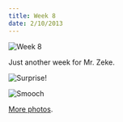 ```yaml
---
title: Week 8
date: 2/10/2013
---
```


![Week 8](https://lh4.googleusercontent.com/-JYqkjuUozYw/URiLOV-BC1I/AAAAAAAAKNg/2ar90RS3qlY/s672/Zeek+Week+8+Graphic.jpg)

Just another week for Mr. Zeke. 

![Surprise!](https://lh4.googleusercontent.com/-jzVYa6GaTQw/URiLPH9o7XI/AAAAAAAAKNo/J7ElZLcw9vo/s1011/DSC_7605.JPG)

![Smooch](https://lh6.googleusercontent.com/-a43-oXHrEPU/URiLTUttg_I/AAAAAAAAKOI/JnnRI1aGUkQ/s672/DSC_7670.JPG)

[More photos](https://plus.google.com/photos/109995794392976695103/albums/5843573297870698177).

